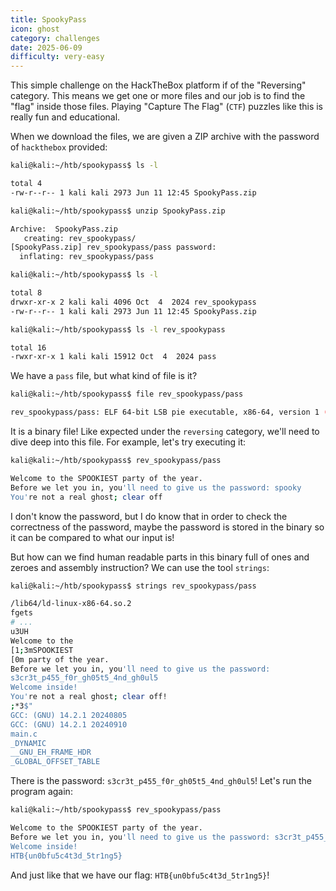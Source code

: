 ```yaml
---
title: SpookyPass
icon: ghost
category: challenges
date: 2025-06-09
difficulty: very-easy
---
```


This simple challenge on the HackTheBox platform if of the "Reversing" category. This means we get one or more files and our job is to find the "flag" inside those files. Playing "Capture The Flag" (`CTF`) puzzles like this is really fun and educational.

When we download the files, we are given a ZIP archive with the password of `hackthebox` provided:

```bash
kali@kali:~/htb/spookypass$ ls -l

total 4
-rw-r--r-- 1 kali kali 2973 Jun 11 12:45 SpookyPass.zip

kali@kali:~/htb/spookypass$ unzip SpookyPass.zip

Archive:  SpookyPass.zip
   creating: rev_spookypass/
[SpookyPass.zip] rev_spookypass/pass password:
  inflating: rev_spookypass/pass

kali@kali:~/htb/spookypass$ ls -l

total 8
drwxr-xr-x 2 kali kali 4096 Oct  4  2024 rev_spookypass
-rw-r--r-- 1 kali kali 2973 Jun 11 12:45 SpookyPass.zip

kali@kali:~/htb/spookypass$ ls -l rev_spookypass

total 16
-rwxr-xr-x 1 kali kali 15912 Oct  4  2024 pass
```

We have a `pass` file, but what kind of file is it?

```bash
kali@kali:~/htb/spookypass$ file rev_spookypass/pass

rev_spookypass/pass: ELF 64-bit LSB pie executable, x86-64, version 1 (SYSV), dynamically linked, interpreter /lib64/ld-linux-x86-64.so.2, BuildID[sha1]=3008217772cc2426c643d69b80a96c715490dd91, for GNU/Linux 4.4.0, not stripped
```

It is a binary file! Like expected under the `reversing` category, we'll need to dive deep into this file. For example, let's try executing it:

```bash
kali@kali:~/htb/spookypass$ rev_spookypass/pass

Welcome to the SPOOKIEST party of the year.
Before we let you in, you'll need to give us the password: spooky
You're not a real ghost; clear off
```

I don't know the password, but I do know that in order to check the correctness of the password, maybe the password is stored in the binary so it can be compared to what our input is!

But how can we find human readable parts in this binary full of ones and zeroes and assembly instruction? We can use the tool `strings`:

```bash
kali@kali:~/htb/spookypass$ strings rev_spookypass/pass

/lib64/ld-linux-x86-64.so.2
fgets
# ...
u3UH
Welcome to the
[1;3mSPOOKIEST
[0m party of the year.
Before we let you in, you'll need to give us the password:
s3cr3t_p455_f0r_gh05t5_4nd_gh0ul5
Welcome inside!
You're not a real ghost; clear off!
;*3$"
GCC: (GNU) 14.2.1 20240805
GCC: (GNU) 14.2.1 20240910
main.c
_DYNAMIC
__GNU_EH_FRAME_HDR
_GLOBAL_OFFSET_TABLE
```

There is the password: `s3cr3t_p455_f0r_gh05t5_4nd_gh0ul5`! Let's run the program again:

```bash
kali@kali:~/htb/spookypass$ rev_spookypass/pass

Welcome to the SPOOKIEST party of the year.
Before we let you in, you'll need to give us the password: s3cr3t_p455_f0r_gh05t5_4nd_gh0ul5
Welcome inside!
HTB{un0bfu5c4t3d_5tr1ng5}
```

And just like that we have our flag: `HTB{un0bfu5c4t3d_5tr1ng5}`!
